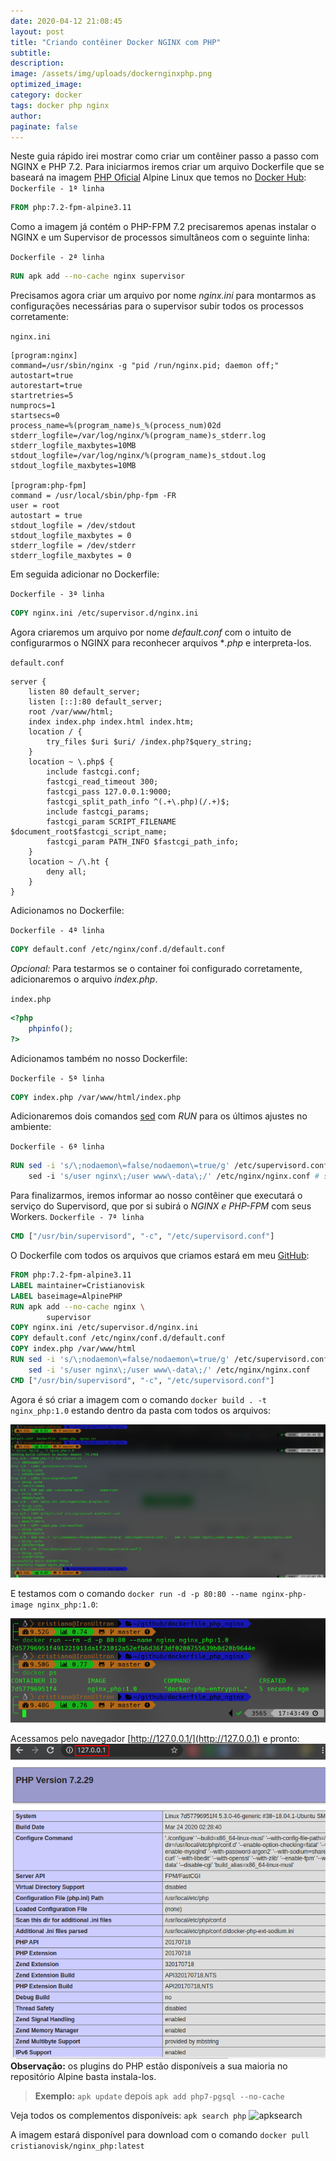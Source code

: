 ```yaml
---
date: 2020-04-12 21:08:45
layout: post
title: "Criando contêiner Docker NGINX com PHP"
subtitle:
description:
image: /assets/img/uploads/dockernginxphp.png
optimized_image:
category: docker
tags: docker php nginx
author: 
paginate: false
---
```

Neste guia rápido irei mostrar como criar um contêiner passo a passo com NGINX e PHP 7.2.
Para iniciarmos iremos criar um arquivo Dockerfile que se baseará na imagem [PHP Oficial](https://hub.docker.com/layers/php/library/php/7.2.30-fpm-alpine3.11/images/sha256-6a15c85dd61538cccd7b6774a980d69a54eda84008979eabb4c09b42df586431?context=explore) Alpine Linux que temos no [Docker Hub](https://hub.docker.com/cristianovisk):
```Dockerfile - 1ª linha```
```dockerfile
FROM php:7.2-fpm-alpine3.11
```

Como a imagem já contém o PHP-FPM 7.2 precisaremos apenas instalar o NGINX e um Supervisor de processos simultâneos com o seguinte linha:

```Dockerfile - 2ª linha```
```dockerfile
RUN apk add --no-cache nginx supervisor
```

Precisamos agora criar um arquivo por nome *nginx.ini* para montarmos as configurações necessárias para o supervisor subir todos os processos corretamente:

```nginx.ini```
```config
[program:nginx]
command=/usr/sbin/nginx -g "pid /run/nginx.pid; daemon off;"
autostart=true
autorestart=true
startretries=5
numprocs=1
startsecs=0
process_name=%(program_name)s_%(process_num)02d
stderr_logfile=/var/log/nginx/%(program_name)s_stderr.log
stderr_logfile_maxbytes=10MB
stdout_logfile=/var/log/nginx/%(program_name)s_stdout.log
stdout_logfile_maxbytes=10MB

[program:php-fpm]
command = /usr/local/sbin/php-fpm -FR
user = root
autostart = true
stdout_logfile = /dev/stdout
stdout_logfile_maxbytes = 0
stderr_logfile = /dev/stderr
stderr_logfile_maxbytes = 0
```
Em seguida adicionar no Dockerfile:

```Dockerfile - 3ª linha```
```dockerfile
COPY nginx.ini /etc/supervisor.d/nginx.ini
```
Agora criaremos um arquivo por nome *default.conf* com o intuito de configurarmos o NGINX para reconhecer arquivos **.php* e interpreta-los.

```default.conf```
```shell
server {
    listen 80 default_server;
    listen [::]:80 default_server;
    root /var/www/html;
    index index.php index.html index.htm;
    location / {
        try_files $uri $uri/ /index.php?$query_string;
    }
    location ~ \.php$ {
        include fastcgi.conf;
        fastcgi_read_timeout 300;
        fastcgi_pass 127.0.0.1:9000;
        fastcgi_split_path_info ^(.+\.php)(/.+)$;
        include fastcgi_params;
        fastcgi_param SCRIPT_FILENAME $document_root$fastcgi_script_name;
        fastcgi_param PATH_INFO $fastcgi_path_info;
    }
    location ~ /\.ht {
        deny all;
    }
}
```
Adicionamos no Dockerfile:

```Dockerfile - 4ª linha```
```dockerfile
COPY default.conf /etc/nginx/conf.d/default.conf
```
*Opcional:* Para testarmos se o container foi configurado corretamente, adicionaremos o arquivo *index.php*.

```index.php```

```php
<?php
    phpinfo();
?>
```
Adicionamos também no nosso Dockerfile:

```Dockerfile - 5ª linha```
```dockerfile
COPY index.php /var/www/html/index.php
```
Adicionaremos dois comandos [sed](https://pt.wikipedia.org/wiki/Sed) com *RUN* para os últimos ajustes no ambiente:

```Dockerfile - 6ª linha```
```dockerfile
RUN sed -i 's/\;nodaemon\=false/nodaemon\=true/g' /etc/supervisord.conf ; \ # substituirá uma linha no arquivo de configuração para que o serviço supervisord não inicie no modo daemon.
    sed -i 's/user nginx\;/user www\-data\;/' /etc/nginx/nginx.conf # substituirá uma linha no arquivo de configuração do NGINX para que o mesmo suba todos os Workers com permissões do usuário www-data
```
Para finalizarmos, iremos informar ao nosso contêiner que executará o serviço do Supervisord, que por si subirá o *NGINX e PHP-FPM* com seus Workers.
```Dockerfile - 7ª linha```
```dockerfile
CMD ["/usr/bin/supervisord", "-c", "/etc/supervisord.conf"]
```
O Dockerfile com todos os arquivos que criamos estará em meu [GitHub](https://github.com/cristianovisk/dockerfile_php_nginx):
```dockerfile
FROM php:7.2-fpm-alpine3.11
LABEL maintainer=Cristianovisk
LABEL baseimage=AlpinePHP
RUN apk add --no-cache nginx \
        supervisor
COPY nginx.ini /etc/supervisor.d/nginx.ini
COPY default.conf /etc/nginx/conf.d/default.conf
COPY index.php /var/www/html
RUN sed -i 's/\;nodaemon\=false/nodaemon\=true/g' /etc/supervisord.conf ;\
    sed -i 's/user nginx\;/user www\-data\;/' /etc/nginx/nginx.conf
CMD ["/usr/bin/supervisord", "-c", "/etc/supervisord.conf"]
```
Agora é só criar a imagem com o comando ```docker build . -t nginx_php:1.0``` estando dentro da pasta com todos os arquivos:

![Dockerbuildimg](/assets/img/uploads/dockerbuild1.png)

E testamos com o comando ```docker run -d -p 80:80 --name nginx-php-image nginx_php:1.0```:


![Dockerrunimg](/assets/img/uploads/dockerrun1.png)

Acessamos pelo navegador [http://127.0.0.1/](http://127.0.0.1) e pronto:
![indexphpnginximg](/assets/img/uploads/indexphpnginximg1.png)
**Observação:** os plugins do PHP estão disponíveis a sua maioria no repositório Alpine basta instala-los. 
> **Exemplo:** ```apk update``` depois ```apk add php7-pgsql --no-cache```

Veja todos os complementos disponíveis:
```apk search php```
![apksearch](/assets/img/uploads/apksearchphp1.png)

A imagem estará disponível para download com o comando ```docker pull cristianovisk/nginx_php:latest```
